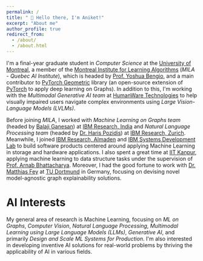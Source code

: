 ```yaml
---
permalink: /
title: " 👋 Hello there, I'm Aniket!"
excerpt: "About me"
author_profile: true
redirect_from: 
  - /about/
  - /about.html
---
```




I'm a final-year graduate student in *Computer Science* at the [University of Montreal](https://www.umontreal.ca/en/), a member of the [Montreal Institute for Learning Algorithms](https://mila.quebec/en/) (*MILA - Quebec AI Institute*), which is headed by [Prof. Yoshua Bengio](https://yoshuabengio.org/), and a main contributor to [PyTorch Geometric](https://pyg.org/) library (an open-source extension of [PyTorch](https://pytorch.org/) to apply deep learning on Graphs). In addition to this, I'm working with the *Multimodal Generative AI team* at [HumanWare Technologies](https://www.humanware.com/en-canada/) to help visually impaired users navigate complex environments using *Large Vision-Language Models (LVLMs)*. 

Before joining *MILA*, I worked with *Machine Learning on Graphs team* (headed by [Balaji Ganesan](https://research.ibm.com/people/balaji-ganesan)) at [IBM Research, India](https://research.ibm.com/labs/india) and *Natural Language Processing team* (headed by [Dr. Haris Pozidis](https://research.ibm.com/people/haris-pozidis)) at [IBM Research, Zurich](https://www.zurich.ibm.com/). Meanwhile, I joined [IBM Research, Almaden](https://research.ibm.com/labs/almaden) and [IBM Systems Development Lab](https://www.ibm.com/storage) to build software products centered around applying Machine Learning in storage and hardware applications. I also spent a great time at [IIT Kanpur](https://www.iitk.ac.in/), applying machine learning to data structure tasks under the supervision of [Prof. Arnab Bhattacharya](https://iitk.ac.in/new/arnab-bhattacharya). Moreover, I had the good fortune to work with [Dr. Matthias Fey](https://rusty1s.github.io/#/) at [TU Dortmund](https://www.tu-dortmund.de/) in Germany, focusing on devising novel model-agnostic graph explainability solutions.

<!--- I'm a first-year graduate student in Computer Science at the University of Montreal and also a member of the Montreal Institute for Learning Algorithms (MILA - Quebec AI Institute), which is headed by [Prof. Yoshua Bengio](https://yoshuabengio.org/). Before joining MILA, I worked with Machine Learning on Graphs team (headed by [Balaji Ganesan](https://research.ibm.com/people/balaji-ganesan)) at IBM Research, India and Natural Language Processing team (headed by [Dr. Haris Pozidis](https://research.ibm.com/people/haris-pozidis)) at IBM Research, Zurich. Prior to that, I joined IBM Research, Almaden and IBM System Development Lab to build software products centered around applying Machine Learning in storage and hardware applications. I also spent a great time at IIT Kanpur, applying machine learning to data structure tasks under the supervision of [Prof. Arnab Bhattacharya](https://iitk.ac.in/new/arnab-bhattacharya).--->

# AI Interests
My general area of research is Machine Learning, focusing on *ML on Graphs*, *Computer Vision*, *Natural Language Processing*, *Multimodal Learning using Large Language Models (LLMs)*, *Generative AI*, and primarily *Design and Scale ML Systems for Production*. I'm also interested in developing inventive AI solutions for real-world problems by thriving the applicability of AI in various fields.






